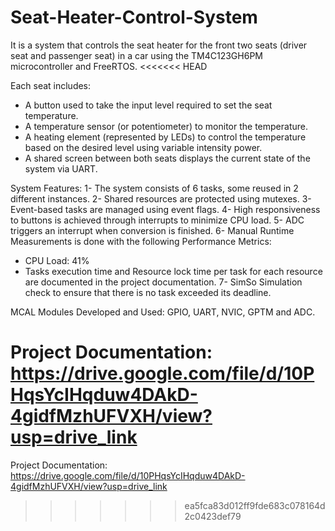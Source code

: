 # Seat-Heater-Control-System
It is a system that controls the seat heater for the front two seats (driver seat and passenger seat) in a car using the TM4C123GH6PM microcontroller and FreeRTOS.
<<<<<<< HEAD

Each seat includes:
- A button used to take the input level required to set the seat temperature.
- A temperature sensor (or potentiometer) to monitor the temperature.
- A heating element (represented by LEDs) to control the temperature based on the desired level using variable intensity power.
- A shared screen between both seats displays the current state of the system via UART.

System Features:
1- The system consists of 6 tasks, some reused in 2 different instances.
2- Shared resources are protected using mutexes.
3- Event-based tasks are managed using event flags.
4- High responsiveness to buttons is achieved through interrupts to minimize CPU load.
5- ADC triggers an interrupt when conversion is finished.
6- Manual Runtime
Measurements is done with the following Performance Metrics:
- CPU Load: 41%
- Tasks execution time and Resource lock time per task for each resource are documented in the project documentation.
7- SimSo Simulation check to ensure that there is no task exceeded its deadline.

MCAL Modules Developed and Used:
GPIO, UART, NVIC, GPTM and ADC.

Project Documentation: https://drive.google.com/file/d/10PHqsYcIHqduw4DAkD-4gidfMzhUFVXH/view?usp=drive_link
=======
Project Documentation: https://drive.google.com/file/d/10PHqsYcIHqduw4DAkD-4gidfMzhUFVXH/view?usp=drive_link
>>>>>>> ea5fca83d012ff9fde683c078164d2c0423def79
